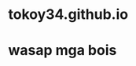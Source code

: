 # tokoy34.github.io

<h1>wasap mga bois</h1>
<a href="https://www.facebook.com/russel.tokoy.torres/"</a>
